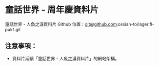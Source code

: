 # 童話世界 - 周年慶資料片

童話世界 - 人魚之淚資料片 Github 位置：git@github.com:ossian-to/lager.fl-puk1.git

## 注意事項：

  - 資料片延續「童話世界 - 人魚之淚資料片」的網站架構。
